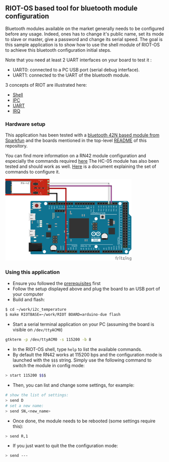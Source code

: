 ## RIOT-OS based tool for bluetooth module configuration

Bluetooth modules available on the market generally needs to be configured
before any usage. Indeed, ones has to change it's public name, set its mode to
slave or master, give a password and change its serial speed.
The goal is this sample application is to show how to use the shell module of
RIOT-OS to achieve this bluetooth configuration initial steps.

Note that you need at least 2 UART interfaces on your board to test it :
* UART0: connected to a PC USB port (serial debug interface).
* UART1: connected to the UART of the bluetooth module.

3 concepts of RIOT are illustrated here:
* [Shell](http://riot-os.org/api/group__sys__shell.html)
* [IPC](http://riot-os.org/api/group__core__msg.html#details)
* [UART](http://riot-os.org/api/group__drivers__periph__uart.html#details)
* [IRQ](http://riot-os.org/api/group__core__irq.html#details)


### Hardware setup

This application has been tested with a [bluetooth 42N based module from
Sparkfun](https://www.sparkfun.com/products/12577) and the boards mentioned in
the top-level [README](https://github.com/aabadie/riot-apps#sample-applications-using-riot-os) of this repository.

You can find more information on a RN42 module configuration and especially the commands
required
[here](https://eewiki.net/display/Wireless/Getting+Started+with+RN42+Bluetooth+Module#GettingStartedwithRN42BluetoothModule-RN42UARTCommands)
The HC-05 module has also been tested and should work as
well. [Here](http://www.linotux.ch/arduino/HC-0305_serial_module_AT_commamd_set_201104_revised.pdf)
is a document explaining the set of commands to configure it.

<img src="https://github.com/aabadie/riot-apps/blob/master/serial_to_serial/docs/uart_2_uart_arduino_due_bb.png" width="400">

### Using this application

* Ensure you followed the
[prerequisites](https://github.com/aabadie/riot-apps#prerequisites) first
* Follow the setup displayed above and plug the board to an USB port of your computer
* Build and flash:
```bash
$ cd ~/work/i2c_temperature
$ make RIOTBASE=~/work/RIOT BOARD=arduino-due flash
```
* Start a serial terminal application on your PC (assuming the board is
visible on `/dev/ttyACM0`)
```bash
gtkterm -p /dev/ttyACM0 -s 115200 -b 8
```
* In the RIOT-OS shell, type `help` to list the available commands.
* By default the RN42 works at 115200 bps and the configuration mode is launched
with the `$$$` string. Simply use the following command to switch the module in
config mode:
```bash
> start 115200 $$$
```
* Then, you can list and change some settings, for example:
```bash
# show the list of settings:
> send D
# set a new name:
> send SN,<new_name>
```
* Once done, the module needs to be rebooted (some settings require this):
```bash
> send R,1
```
* If you just want to quit the the configuration mode:
```bash
> send ---
```
